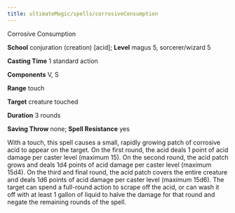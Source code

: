 ```yaml
---
title: ultimateMagic/spells/corrosiveConsumption
---
```

Corrosive Consumption

**School** conjuration (creation) [acid]; **Level** magus 5, sorcerer/wizard 5

**Casting Time** 1 standard action

**Components** V, S

**Range** touch

**Target** creature touched

**Duration** 3 rounds

**Saving Throw** none; **Spell Resistance** yes

With a touch, this spell causes a small, rapidly growing patch of corrosive acid to appear on the target. On the first round, the acid deals 1 point of acid damage per caster level (maximum 15). On the second round, the acid patch grows and deals 1d4 points of acid damage per caster level (maximum 15d4). On the third and final round, the acid patch covers the entire creature and deals 1d6 points of acid damage per caster level (maximum 15d6). The target can spend a full-round action to scrape off the acid, or can wash it off with at least 1 gallon of liquid to halve the damage for that round and negate the remaining rounds of the spell.

